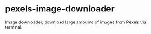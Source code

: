 # pexels-image-downloader
Image downloader, download large amounts of images from Pexels via terminal.
